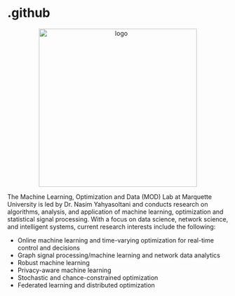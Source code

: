 # .github

<p align="center">
<img src="https://github.com/Machine-Learning-Optimization-Data-Lab/Machine-Learning-Optimization-Data-Lab/blob/main/mod_logo.png" width="360" class="center" alt="logo"/>
    <br/>
</p>

The Machine Learning, Optimization and Data (MOD) Lab at Marquette University  is led by Dr. Nasim Yahyasoltani and conducts research on algorithms, analysis, and application of machine learning, optimization and statistical signal processing. With a focus on data science, network science, and intelligent systems, current research interests include the following:

- Online machine learning and time-varying optimization for real-time control and decisions 
- Graph signal processing/machine learning and network data analytics 
- Robust machine learning  
- Privacy-aware machine learning 
- Stochastic and chance-constrained optimization  
- Federated learning and distributed optimization
